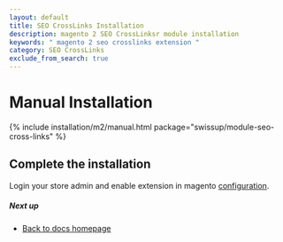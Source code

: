 ```yaml
---
layout: default
title: SEO CrossLinks Installation
description: magento 2 SEO CrossLinksr module installation
keywords: " magento 2 seo crosslinks extension "
category: SEO CrossLinks
exclude_from_search: true
---
```


# Manual Installation

{% include installation/m2/manual.html package="swissup/module-seo-cross-links" %}

## Complete the installation

Login your store admin and enable extension in magento [configuration](/m2/extensions/seo-cross-links/configuration).

##### Next up

- [Back to docs homepage](/m2/extensions/seo-cross-links)